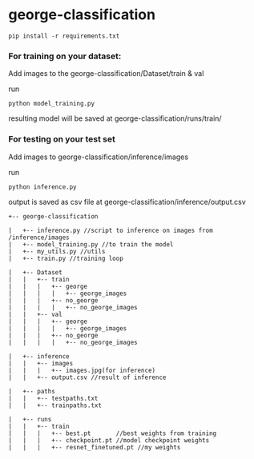 # george-classification
~~~
pip install -r requirements.txt
~~~
### For training on your dataset:
Add images to the george-classification/Dataset/train & val

run 
~~~
python model_training.py
~~~
resulting model will be saved at george-classification/runs/train/

### For testing on your test set
Add images to george-classification/inference/images

run 
~~~
python inference.py
~~~
output is saved as csv file at george-classification/inference/output.csv
~~~
+-- george-classification

|   +-- inference.py //script to inference on images from /inference/images
|   +-- model_training.py //to train the model
|   +-- my_utils.py //utils
|   +-- train.py //training loop

|   +-- Dataset
|   |   +-- train
|   |   |   +-- george
|   |   |   |   +-- george_images
|   |   |   +-- no_george
|   |   |   |   +-- no_george_images
|   |   +-- val
|   |   |   +-- george
|   |   |   |   +-- george_images
|   |   |   +-- no_george
|   |   |   |   +-- no_george_images

|   +-- inference
|   |   +-- images
|   |   |   +-- images.jpg(for inference)
|   |   +-- output.csv //result of inference

|   +-- paths
|   |   +-- testpaths.txt
|   |   +-- trainpaths.txt

|   +-- runs
|   |   +-- train
|   |   |   +-- best.pt       //best weights from training
|   |   |   +-- checkpoint.pt //model checkpoint weights
|   |   |   +-- resnet_finetuned.pt //my weights
~~~
